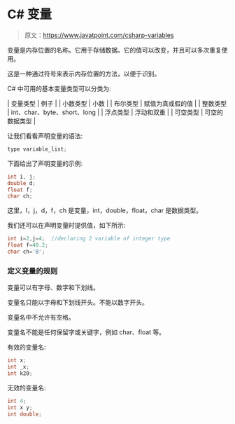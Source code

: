# C# 变量

> 原文：<https://www.javatpoint.com/csharp-variables>

变量是内存位置的名称。它用于存储数据。它的值可以改变，并且可以多次重复使用。

这是一种通过符号来表示内存位置的方法，以便于识别。

C# 中可用的基本变量类型可以分类为:

| 变量类型 | 例子 |
| 小数类型 | 小数 |
| 布尔类型 | 赋值为真或假的值 |
| 整数类型 | int、char、byte、short、long |
| 浮点类型 | 浮动和双重 |
| 可空类型 | 可空的数据类型 |

让我们看看声明变量的语法:

```cs
type variable_list;   

```

下面给出了声明变量的示例:

```cs
int i, j;
double d;    
float f;    
char ch;    

```

这里，I，j，d，f，ch 是变量，int，double，float，char 是数据类型。

我们还可以在声明变量时提供值，如下所示:

```cs
int i=2,j=4;  //declaring 2 variable of integer type    
float f=40.2;    
char ch='B';    

```

### 定义变量的规则

变量可以有字母、数字和下划线。

变量名只能以字母和下划线开头。不能以数字开头。

变量名中不允许有空格。

变量名不能是任何保留字或关键字，例如 char、float 等。

有效的变量名:

```cs
int x;    
int _x;    
int k20;    

```

无效的变量名:

```cs
int 4;    
int x y;    
int double;  

```
